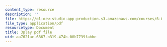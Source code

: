 ```yaml
---
content_type: resource
description: ''
file: https://ol-ocw-studio-app-production.s3.amazonaws.com/courses/6-00sc-introduction-to-computer-science-and-programming-spring-2011/aa7621ac6867b319474b00b7739fabbc_C2BBAW78fYg.pdf
file_type: application/pdf
resourcetype: Document
title: 3play pdf file
uid: aa7621ac-6867-b319-474b-00b7739fabbc
---
```

